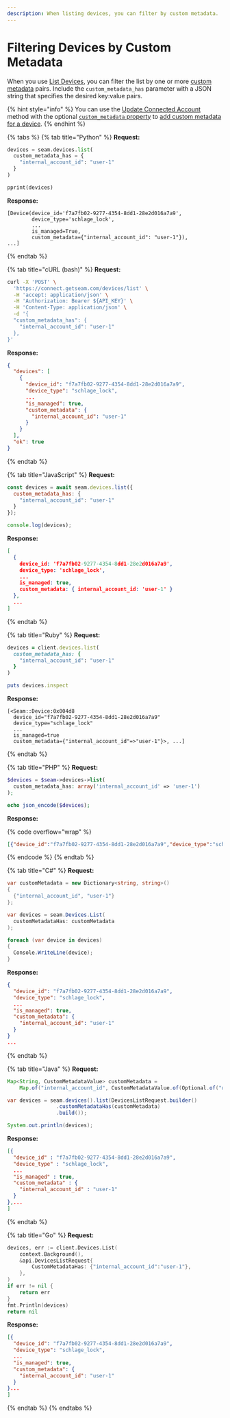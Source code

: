 ```yaml
---
description: When listing devices, you can filter by custom metadata.
---
```


# Filtering Devices by Custom Metadata

When you use [List Devices](../../api-clients/devices/list.md), you can filter the list by one or more [custom metadata](../../api-clients/devices/#device-properties) pairs. Include the `custom_metadata_has` parameter with a JSON string that specifies the desired key:value pairs.

{% hint style="info" %}
You can use the [Update Connected Account](../../api-clients/api-clients/connected_accounts/update.md) method with the optional [`custom_metadata` property](../../api-clients/connected_accounts/#connected\_account-properties) to [add custom metadata for a device](adding-custom-metadata-to-a-device.md).
{% endhint %}

{% tabs %}
{% tab title="Python" %}
**Request:**

```python
devices = seam.devices.list(
  custom_metadata_has = {
    "internal_account_id": "user-1"
  }
)

pprint(devices)
```

**Response:**

```
[Device(device_id='f7a7fb02-9277-4354-8dd1-28e2d016a7a9',
        device_type='schlage_lock',
        ...
        is_managed=True,
        custom_metadata={"internal_account_id": "user-1"}),
...]
```
{% endtab %}

{% tab title="cURL (bash)" %}
**Request:**

```bash
curl -X 'POST' \
  'https://connect.getseam.com/devices/list' \
  -H 'accept: application/json' \
  -H 'Authorization: Bearer ${API_KEY}' \
  -H 'Content-Type: application/json' \
  -d '{
  "custom_metadata_has": {
    "internal_account_id": "user-1"
  },
}'
```

**Response:**

```json
{
  "devices": [
    {
      "device_id": "f7a7fb02-9277-4354-8dd1-28e2d016a7a9",
      "device_type": "schlage_lock",
      ...
      "is_managed": true,
      "custom_metadata": {
        "internal_account_id": "user-1"
      }
    }
  ],
  "ok": true
}
```
{% endtab %}

{% tab title="JavaScript" %}
**Request:**

```javascript
const devices = await seam.devices.list({
  custom_metadata_has: {
    "internal_account_id": "user-1"
  }
});

console.log(devices);
```

**Response:**

```json
[
  {
    device_id: 'f7a7fb02-9277-4354-8dd1-28e2d016a7a9',
    device_type: 'schlage_lock',
    ...
    is_managed: true,
    custom_metadata: { internal_account_id: 'user-1' }
  },
  ...
]
```
{% endtab %}

{% tab title="Ruby" %}
**Request:**

```ruby
devices = client.devices.list(
  custom_metadata_has: {
    "internal_account_id": "user-1"
  }
)

puts devices.inspect
```

**Response:**

```
[<Seam::Device:0x004d8
  device_id="f7a7fb02-9277-4354-8dd1-28e2d016a7a9"
  device_type="schlage_lock"
  ...
  is_managed=true
  custom_metadata={"internal_account_id"=>"user-1"}>, ...]
```
{% endtab %}

{% tab title="PHP" %}
**Request:**

```php
$devices = $seam->devices->list(
  custom_metadata_has: array('internal_account_id' => 'user-1')
);

echo json_encode($devices);
```

**Response:**

{% code overflow="wrap" %}
```json
[{"device_id":"f7a7fb02-9277-4354-8dd1-28e2d016a7a9","device_type":"schlage_lock",..."is_managed":true,"custom_metadata":{"internal_account_id":"user-1"}},...]
```
{% endcode %}
{% endtab %}

{% tab title="C#" %}
**Request:**

```csharp
var customMetadata = new Dictionary<string, string>()
{
  {"internal_account_id", "user-1"}
};

var devices = seam.Devices.List(
  customMetadataHas: customMetadata
);

foreach (var device in devices)
{
  Console.WriteLine(device);
}
```

**Response:**

```json
{
  "device_id": "f7a7fb02-9277-4354-8dd1-28e2d016a7a9",
  "device_type": "schlage_lock",
  ...
  "is_managed": true,
  "custom_metadata": {
    "internal_account_id": "user-1"
  }
}
...
```
{% endtab %}

{% tab title="Java" %}
**Request:**

```java
Map<String, CustomMetadataValue> customMetadata =
    Map.of("internal_account_id", CustomMetadataValue.of(Optional.of("user-1")));

var devices = seam.devices().list(DevicesListRequest.builder()
                .customMetadataHas(customMetadata)
                .build());

System.out.println(devices);
```

**Response:**

```json
[{
  "device_id" : "f7a7fb02-9277-4354-8dd1-28e2d016a7a9",
  "device_type" : "schlage_lock",
  ...
  "is_managed" : true,
  "custom_metadata" : {
    "internal_account_id" : "user-1"
  }
},...
]
```
{% endtab %}

{% tab title="Go" %}
**Request:**

```go
devices, err := client.Devices.List(
	context.Background(),
	&api.DevicesListRequest{
		CustomMetadataHas: {"internal_account_id":"user-1"},
	},
)
if err != nil {
	return err
}
fmt.Println(devices)
return nil
```

**Response:**

```json
[{
  "device_id": "f7a7fb02-9277-4354-8dd1-28e2d016a7a9",
  "device_type": "schlage_lock",
  ...
  "is_managed": true,
  "custom_metadata": {
    "internal_account_id": "user-1"
  }
}...
]
```
{% endtab %}
{% endtabs %}
